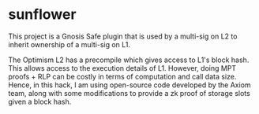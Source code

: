 # sunflower

This project is a Gnosis Safe plugin that is used by a multi-sig on L2 to inherit ownership of a multi-sig on L1.

The Optimism L2 has a precompile which gives access to L1's block hash. This allows access to the execution details of L1. However, doing MPT proofs + RLP can be costly in terms of computation and call data size. Hence, in this hack, I am using open-source code developed by the Axiom team, along with some modifications to provide a zk proof of storage slots given a block hash.